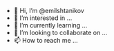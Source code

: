 - 👋 Hi, I’m @emilshtanikov
- 👀 I’m interested in ...
- 🌱 I’m currently learning ...
- 💞️ I’m looking to collaborate on ...
- 📫 How to reach me ...

<!---
emilshtanikov/emilshtanikov is a ✨ special ✨ repository because its `README.md` (this file) appears on your GitHub profile.
You can click the Preview link to take a look at your changes.
--->
